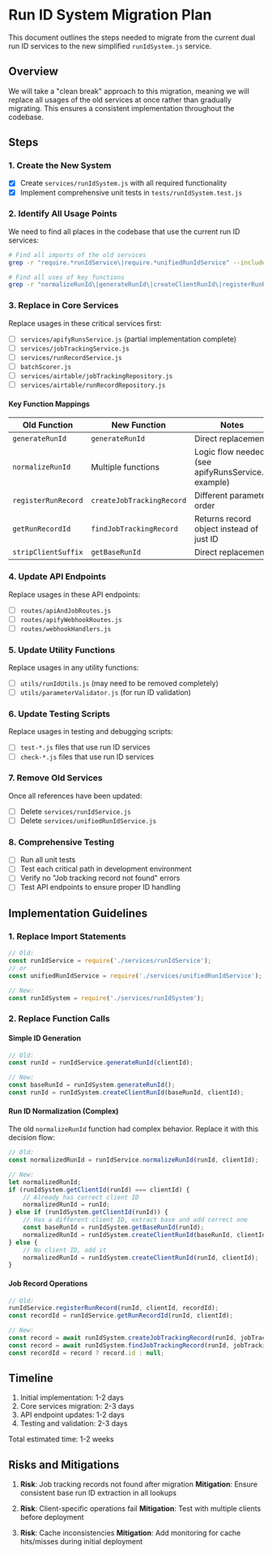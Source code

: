 # Run ID System Migration Plan

This document outlines the steps needed to migrate from the current dual run ID services to the new simplified `runIdSystem.js` service.

## Overview

We will take a "clean break" approach to this migration, meaning we will replace all usages of the old services at once rather than gradually migrating. This ensures a consistent implementation throughout the codebase.

## Steps

### 1. Create the New System

- [x] Create `services/runIdSystem.js` with all required functionality
- [x] Implement comprehensive unit tests in `tests/runIdSystem.test.js`

### 2. Identify All Usage Points

We need to find all places in the codebase that use the current run ID services:

```bash
# Find all imports of the old services
grep -r "require.*runIdService\|require.*unifiedRunIdService" --include="*.js" .

# Find all uses of key functions
grep -r "normalizeRunId\|generateRunId\|createClientRunId\|registerRunRecord" --include="*.js" .
```

### 3. Replace in Core Services

Replace usages in these critical services first:

- [ ] `services/apifyRunsService.js` (partial implementation complete)
- [ ] `services/jobTrackingService.js`
- [ ] `services/runRecordService.js`
- [ ] `batchScorer.js`
- [ ] `services/airtable/jobTrackingRepository.js`
- [ ] `services/airtable/runRecordRepository.js`

#### Key Function Mappings

| Old Function | New Function | Notes |
|-------------|--------------|-------|
| `generateRunId` | `generateRunId` | Direct replacement |
| `normalizeRunId` | Multiple functions | Logic flow needed (see apifyRunsService.js example) |
| `registerRunRecord` | `createJobTrackingRecord` | Different parameter order |
| `getRunRecordId` | `findJobTrackingRecord` | Returns record object instead of just ID |
| `stripClientSuffix` | `getBaseRunId` | Direct replacement |

### 4. Update API Endpoints

Replace usages in these API endpoints:

- [ ] `routes/apiAndJobRoutes.js`
- [ ] `routes/apifyWebhookRoutes.js`
- [ ] `routes/webhookHandlers.js`

### 5. Update Utility Functions

Replace usages in any utility functions:

- [ ] `utils/runIdUtils.js` (may need to be removed completely)
- [ ] `utils/parameterValidator.js` (for run ID validation)

### 6. Update Testing Scripts

Replace usages in testing and debugging scripts:

- [ ] `test-*.js` files that use run ID services
- [ ] `check-*.js` files that use run ID services

### 7. Remove Old Services

Once all references have been updated:

- [ ] Delete `services/runIdService.js`
- [ ] Delete `services/unifiedRunIdService.js`

### 8. Comprehensive Testing

- [ ] Run all unit tests
- [ ] Test each critical path in development environment
- [ ] Verify no "Job tracking record not found" errors
- [ ] Test API endpoints to ensure proper ID handling

## Implementation Guidelines

### 1. Replace Import Statements

```javascript
// Old:
const runIdService = require('./services/runIdService');
// or 
const unifiedRunIdService = require('./services/unifiedRunIdService');

// New:
const runIdSystem = require('./services/runIdSystem');
```

### 2. Replace Function Calls

#### Simple ID Generation

```javascript
// Old:
const runId = runIdService.generateRunId(clientId);

// New:
const baseRunId = runIdSystem.generateRunId();
const runId = runIdSystem.createClientRunId(baseRunId, clientId);
```

#### Run ID Normalization (Complex)

The old `normalizeRunId` function had complex behavior. Replace it with this decision flow:

```javascript
// Old:
const normalizedRunId = runIdService.normalizeRunId(runId, clientId);

// New:
let normalizedRunId;
if (runIdSystem.getClientId(runId) === clientId) {
    // Already has correct client ID
    normalizedRunId = runId;
} else if (runIdSystem.getClientId(runId)) {
    // Has a different client ID, extract base and add correct one
    const baseRunId = runIdSystem.getBaseRunId(runId);
    normalizedRunId = runIdSystem.createClientRunId(baseRunId, clientId);
} else {
    // No client ID, add it
    normalizedRunId = runIdSystem.createClientRunId(runId, clientId);
}
```

#### Job Record Operations

```javascript
// Old:
runIdService.registerRunRecord(runId, clientId, recordId);
const recordId = runIdService.getRunRecordId(runId, clientId);

// New:
const record = await runIdSystem.createJobTrackingRecord(runId, jobTrackingTable, { clientId });
const record = await runIdSystem.findJobTrackingRecord(runId, jobTrackingTable);
const recordId = record ? record.id : null;
```

## Timeline

1. Initial implementation: 1-2 days
2. Core services migration: 2-3 days
3. API endpoint updates: 1-2 days
4. Testing and validation: 2-3 days

Total estimated time: 1-2 weeks

## Risks and Mitigations

1. **Risk**: Job tracking records not found after migration
   **Mitigation**: Ensure consistent base run ID extraction in all lookups

2. **Risk**: Client-specific operations fail
   **Mitigation**: Test with multiple clients before deployment

3. **Risk**: Cache inconsistencies
   **Mitigation**: Add monitoring for cache hits/misses during initial deployment